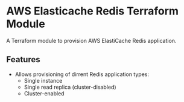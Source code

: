 # AWS Elasticache Redis Terraform Module

A Terraform module to provision AWS ElastiCache Redis application.

## Features

- Allows provisioning of dirrent Redis application types:
    - Single instance
    - Single read replica (cluster-disabled)
    - Cluster-enabled

